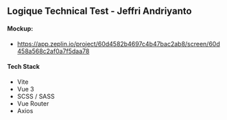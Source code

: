 ## Logique Technical Test - Jeffri Andriyanto
#### Mockup:
- https://app.zeplin.io/project/60d4582b4697c4b47bac2ab8/screen/60d458a568c2af0a7f5daa78
#### Tech Stack
- Vite
- Vue 3
- SCSS / SASS
- Vue Router
- Axios